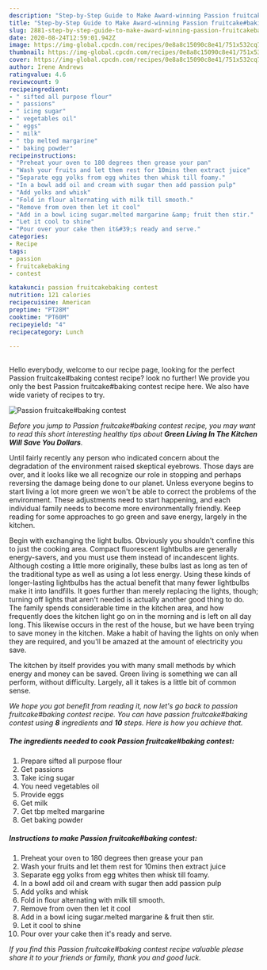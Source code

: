 ```yaml
---
description: "Step-by-Step Guide to Make Award-winning Passion fruitcake#baking contest"
title: "Step-by-Step Guide to Make Award-winning Passion fruitcake#baking contest"
slug: 2881-step-by-step-guide-to-make-award-winning-passion-fruitcakebaking-contest
date: 2020-08-24T12:59:01.942Z
image: https://img-global.cpcdn.com/recipes/0e8a8c15090c8e41/751x532cq70/passion-fruitcakebaking-contest-recipe-main-photo.jpg
thumbnail: https://img-global.cpcdn.com/recipes/0e8a8c15090c8e41/751x532cq70/passion-fruitcakebaking-contest-recipe-main-photo.jpg
cover: https://img-global.cpcdn.com/recipes/0e8a8c15090c8e41/751x532cq70/passion-fruitcakebaking-contest-recipe-main-photo.jpg
author: Irene Andrews
ratingvalue: 4.6
reviewcount: 9
recipeingredient:
- " sifted all purpose flour"
- " passions"
- " icing sugar"
- " vegetables oil"
- " eggs"
- " milk"
- " tbp melted margarine"
- " baking powder"
recipeinstructions:
- "Preheat your oven to 180 degrees then grease your pan"
- "Wash your fruits and let them rest for 10mins then extract juice"
- "Separate egg yolks from egg whites then whisk till foamy."
- "In a bowl add oil and cream with sugar then add passion pulp"
- "Add yolks and whisk"
- "Fold in flour alternating with milk till smooth."
- "Remove from oven then let it cool"
- "Add in a bowl icing sugar.melted margarine &amp; fruit then stir."
- "Let it cool to shine"
- "Pour over your cake then it&#39;s ready and serve."
categories:
- Recipe
tags:
- passion
- fruitcakebaking
- contest

katakunci: passion fruitcakebaking contest 
nutrition: 121 calories
recipecuisine: American
preptime: "PT28M"
cooktime: "PT60M"
recipeyield: "4"
recipecategory: Lunch

---
```

<br>
Hello everybody, welcome to our recipe page, looking for the perfect Passion fruitcake#baking contest recipe? look no further! We provide you only the best Passion fruitcake#baking contest recipe here. We also have wide variety of recipes to try.
<br>


![Passion fruitcake#baking contest](https://img-global.cpcdn.com/recipes/0e8a8c15090c8e41/751x532cq70/passion-fruitcakebaking-contest-recipe-main-photo.jpg)

<i>Before you jump to Passion fruitcake#baking contest recipe, you may want to read this short interesting healthy tips about 
<strong>Green Living In The Kitchen Will Save You Dollars</strong>.</i>
</br>

Until fairly recently any person who indicated concern about the degradation of the environment raised skeptical eyebrows. Those days are over, and it looks like we all recognize our role in stopping and perhaps reversing the damage being done to our planet. Unless everyone begins to start living a lot more green we won't be able to correct the problems of the environment. These adjustments need to start happening, and each individual family needs to become more environmentally friendly. Keep reading for some approaches to go green and save energy, largely in the kitchen.

Begin with exchanging the light bulbs. Obviously you shouldn't confine this to just the cooking area. Compact fluorescent lightbulbs are generally energy-savers, and you must use them instead of incandescent lights. Although costing a little more originally, these bulbs last as long as ten of the traditional type as well as using a lot less energy. Using these kinds of longer-lasting lightbulbs has the actual benefit that many fewer lightbulbs make it into landfills. It goes further than merely replacing the lights, though; turning off lights that aren't needed is actually another good thing to do. The family spends considerable time in the kitchen area, and how frequently does the kitchen light go on in the morning and is left on all day long. This likewise occurs in the rest of the house, but we have been trying to save money in the kitchen. Make a habit of having the lights on only when they are required, and you'll be amazed at the amount of electricity you save.

The kitchen by itself provides you with many small methods by which energy and money can be saved. Green living is something we can all perform, without difficulty. Largely, all it takes is a little bit of common sense.


<i>We hope you got benefit from reading it, now let's go back to passion fruitcake#baking contest recipe. You can have passion fruitcake#baking contest using <strong>8</strong> ingredients and <strong>10</strong> steps. Here is how you achieve that.
</i>

##### The ingredients needed to cook Passion fruitcake#baking contest:

1. Prepare  sifted all purpose flour
1. Get  passions
1. Take  icing sugar
1. You need  vegetables oil
1. Provide  eggs
1. Get  milk
1. Get  tbp melted margarine
1. Get  baking powder


##### Instructions to make Passion fruitcake#baking contest:

1. Preheat your oven to 180 degrees then grease your pan
1. Wash your fruits and let them rest for 10mins then extract juice
1. Separate egg yolks from egg whites then whisk till foamy.
1. In a bowl add oil and cream with sugar then add passion pulp
1. Add yolks and whisk
1. Fold in flour alternating with milk till smooth.
1. Remove from oven then let it cool
1. Add in a bowl icing sugar.melted margarine &amp; fruit then stir.
1. Let it cool to shine
1. Pour over your cake then it&#39;s ready and serve.


<i>If you find this Passion fruitcake#baking contest recipe valuable please share it to your friends or family, thank you and good luck.</i>
